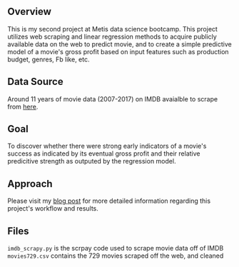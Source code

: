 ## **Overview**

This is my second project at Metis data science bootcamp. This project utilizes web scraping and linear regression methods to acquire publicly available data on the web to predict movie, and to create a simple predictive model of a movie's gross profit based on input features such as production budget, genres, Fb like, etc.

## **Data Source**

Around 11 years of movie data (2007-2017) on IMDB avaialble to scrape from [here](http://www.imdb.com/search/title?sort=boxoffice_gross_us&title_type=feature&year=2007,2017).

## **Goal**

To discover whether there were strong early indicators of a movie's success as indicated by its eventual gross profit and their relative predicitive strength as outputed by the regression model.

## **Approach**

Please visit my [blog post](https://willtseng12.github.io/SecondBlog/) for more detailed information regarding this project's workflow and results.

## **Files**
`imdb_scrapy.py` is the scrpay code used to scrape movie data off of IMDB  
`movies729.csv` contains the 729 movies scraped off the web, and cleaned
